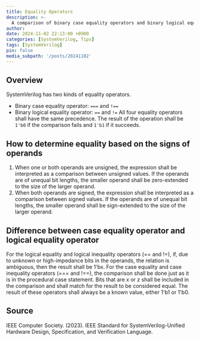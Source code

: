 ```yaml
---
title: Equality Operators
description: >-
  A comparison of binary case equality operators and binary logical equality operators
author:
date: 2024-11-02 22:13:00 +0900
categories: [SystemVerilog, Tips]
tags: [SystemVerilog]
pin: false
media_subpath: '/posts/20241102'
---
```


## Overview
SystemVerilog has two kinds of equality operators.
  - Binary case equality operator: `===` and `!==`
  - Binary logical equality operator: `==` and `!=`
All four equality operators shall have the same precedence. The result of the operation shall be `1'b0` if the comparison fails and `1'b1` if it succeeds.

## How to determine equality based on the signs of operands
1. When one or both operands are unsigned, the expression shall be interpreted as a comparison between unsigned values. If the operands are of unequal bit lengths, the smaller operand shall be zero-extended to the size of the larger operand.
2. When both operands are signed, the expression shall be interpreted as a comparison between signed values. If the operands are of unequal bit lengths, the smaller operand shall be sign-extended to the size of the larger operand.

## Difference between case equality operator and logical equality operator
For the logical equality and logical inequality operators (== and !=), if, due to unknown or high-impedance bits in the operands, the relation is ambiguous, then the result shall be 1'bx.
For the case equality and case inequality operators (=== and !==), the comparison shall be done just as it is in the procedural case statement. Bits that are x or z shall be included in the comparison and shall match for the result to be considered equal. The result of these operators shall always be a known value, either 1'b1 or 1'b0.

## Source
IEEE Computer Society. (2023). IEEE Standard for SystemVerilog-Unified Hardware Design, Specification, and Verification Language.